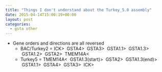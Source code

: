 ```yaml
---
title: "Things I don't understand about the Turkey_5.0 assembly"
date: 2015-04-14T15:00:19+00:00
layout: post
categories:
  - gsta other
---
```

  * Gene orders and directions are all reversed
    * BAC/Turkey2 = ICK\>  GSTA4\>  GSTA3\>  GSTA1.1\>  GSTA1.3\>  GSTA1.2\>  GSTA2\>  TMEM14A\<
    * Turkey5 = TMEM14A\<  GSTA1.3(start)\>  GSTA2\>  GSTA1.3(end)\>  GSTA1.1\>  GSTA4\>  GSTA3\>  ICK\>
